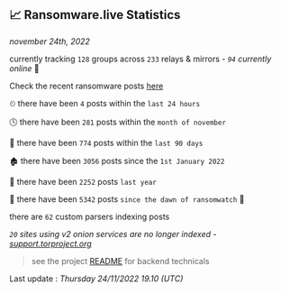 
## 📈 Ransomware.live Statistics
_november 24th, 2022_

currently tracking `128` groups across `233` relays & mirrors - _`94` currently online_ 📡

Check the recent ransomware posts [here](https://www.ransomware.live/#/recentposts)


⏲ there have been `4` posts within the `last 24 hours`

🕓 there have been `281` posts within the `month of november`

📅 there have been `774` posts within the `last 90 days`

🏚 there have been `3056` posts since the `1st January 2022`

🚀 there have been `2252` posts `last year`

🦕 there have been `5342` posts `since the dawn of ransomwatch` 🐣

there are `62` custom parsers indexing posts

_`20` sites using v2 onion services are no longer indexed - [support.torproject.org](https://support.torproject.org/onionservices/v2-deprecation/)_

> see the project [README](https://github.com/jmousqueton/ransomwatch#readme) for backend technicals



Last update : _Thursday 24/11/2022 19.10 (UTC)_

